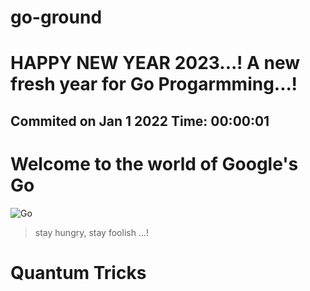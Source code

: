 # go-ground
# HAPPY NEW YEAR 2023...! A new fresh year for Go Progarmming...!
## Commited on Jan 1 2022 Time: 00:00:01
# Welcome to the world of Google's Go
![Go](https://miro.medium.com/max/3152/1*Ifpd_HtDiK9u6h68SZgNuA.png)

> stay hungry, stay foolish ...!
# Quantum Tricks
